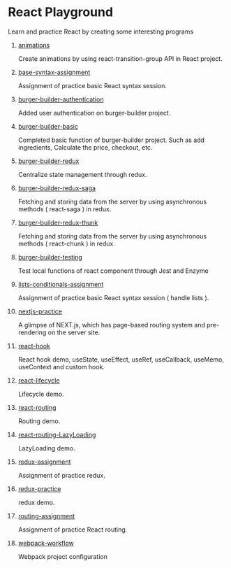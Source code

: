 # React Playground
Learn and practice React by creating some interesting programs

1. [animations](https://github.com/Yanhong95/ReactPlayground/tree/master/animations)

   Create animations by using react-transition-group API in React project.

2. [base-syntax-assignment](https://github.com/Yanhong95/ReactPlayground/tree/master/base-syntax-assignment)

   Assignment of practice basic React syntax session.

3. [burger-builder-authentication](https://github.com/Yanhong95/ReactPlayground/tree/master/burger-builder-authentication)

   Added user authentication on burger-builder project.

4. [burger-builder-basic](https://github.com/Yanhong95/ReactPlayground/tree/master/burger-builder-basic)

   Completed basic function of burger-builder project. Such as add ingredients, Calculate the price, checkout, etc.

5. [burger-builder-redux](https://github.com/Yanhong95/ReactPlayground/tree/master/burger-builder-redux)

   Centralize state management through redux.

6. [burger-builder-redux-saga](https://github.com/Yanhong95/ReactPlayground/tree/master/burger-builder-redux-saga)

   Fetching and storing data from the server by using asynchronous methods ( react-saga ) in redux.

7. [burger-builder-redux-thunk](https://github.com/Yanhong95/ReactPlayground/tree/master/burger-builder-redux-thunk)

   Fetching and storing data from the server by using asynchronous methods ( react-chunk ) in redux.

8. [burger-builder-testing](https://github.com/Yanhong95/ReactPlayground/tree/master/burger-builder-testing)

    Test local functions of react component through Jest and Enzyme

9. [lists-conditionals-assignment](https://github.com/Yanhong95/ReactPlayground/tree/master/lists-conditionals-assignment)

    Assignment of practice basic React syntax session ( handle lists ).

10. [nextjs-practice](https://github.com/Yanhong95/ReactPlayground/tree/master/nextjs)

    A glimpse of NEXT.js, which has page-based routing system and pre-rendering on the server site.

11. [react-hook](https://github.com/Yanhong95/ReactPlayground/tree/master/react-hook)

    React hook demo, useState, useEffect, useRef, useCallback, useMemo, useContext and custom hook.

12. [react-lifecycle](https://github.com/Yanhong95/ReactPlayground/tree/master/my-lifecycle)

    Lifecycle demo.

13. [react-routing](https://github.com/Yanhong95/ReactPlayground/tree/master/react-routing)

    Routing demo.

14. [react-routing-LazyLoading](https://github.com/Yanhong95/ReactPlayground/tree/master/react-routing-LazyLoading)

    LazyLoading demo.

15. [redux-assignment](https://github.com/Yanhong95/ReactPlayground/tree/master/redux-assignment)

    Assignment of practice redux.

16. [redux-practice](https://github.com/Yanhong95/ReactPlayground/tree/master/redux-practice)

    redux demo.

17. [routing-assignment](https://github.com/Yanhong95/ReactPlayground/tree/master/routing-assignment)

    Assignment of practice React routing.

18. [webpack-workflow](https://github.com/Yanhong95/ReactPlayground/tree/master/webpack-workflow)

    Webpack project configuration